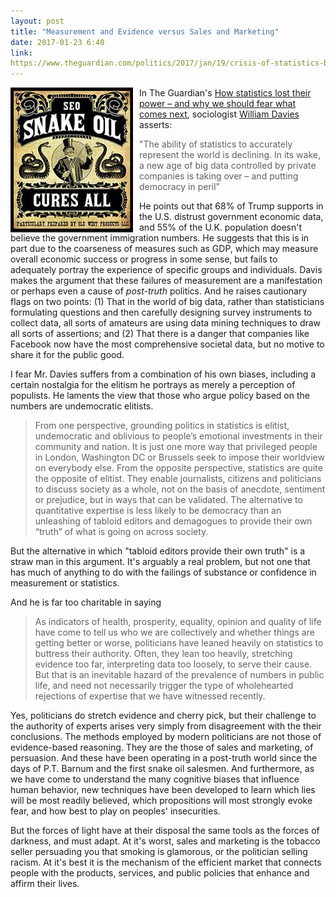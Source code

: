 ```yaml
---
layout: post
title: "Measurement and Evidence versus Sales and Marketing"
date: 2017-01-23 6:40
link:
https://www.theguardian.com/politics/2017/jan/19/crisis-of-statistics-big-data-democracy
---
```

<img src="/img/snakeoil.jpeg" align="left" style="padding-right:10px">
In The Guardian's <a href="https://goo.gl/hT8PAi">How statistics lost their power – and why we should fear what comes next</a>, sociologist <a href="https://www.theguardian.com/profile/william-davies-author">William Davies</a> asserts:

> "The ability of statistics to accurately represent the world is declining. In its wake, a new age of big data controlled by private companies is taking over – and putting democracy in peril"

He points out that 68% of Trump supports in the U.S. distrust government economic data, and 55% of the U.K. population doesn't believe the government immigration numbers. He suggests that this is in part due to the coarseness of measures such as GDP, which may measure overall economic success or progress in some sense, but fails to adequately portray the experience of specific groups and individuals. Davis makes the argument that these failures of measurement are a manifestation or perhaps even a cause of <i>post-truth</i> politics. And he raises cautionary flags on two points: (1) That in the world of big data, rather than statisticians formulating questions and then carefully designing survey instruments to collect data, all sorts of amateurs are using data mining techniques to draw all sorts of assertions; and (2) That there is a danger that companies like Facebook now have the most comprehensive societal data, but no motive to share it for the public good.

I fear Mr. Davies suffers from a combination of his own biases, including a certain nostalgia for the elitism he portrays as merely a perception of populists. He laments the view that those who argue policy based on the numbers are undemocratic elitists.

> From one perspective, grounding politics in statistics is elitist, undemocratic and oblivious to people’s emotional investments in their community and nation. It is just one more way that privileged people in London, Washington DC or Brussels seek to impose their worldview on everybody else. From the opposite perspective, statistics are quite the opposite of elitist. They enable journalists, citizens and politicians to discuss society as a whole, not on the basis of anecdote, sentiment or prejudice, but in ways that can be validated. The alternative to quantitative expertise is less likely to be democracy than an unleashing of tabloid editors and demagogues to provide their own “truth” of what is going on across society.

But the alternative in which "tabloid editors provide their own truth" is a straw man in this argument. It's arguably a real problem, but not one that has much of anything to do with the failings of substance or confidence in measurement or statistics.

And he is far too charitable in saying

>As indicators of health, prosperity, equality, opinion and quality of life have come to tell us who we are collectively and whether things are getting better or worse, politicians have leaned heavily on statistics to buttress their authority. Often, they lean too heavily, stretching evidence too far, interpreting data too loosely, to serve their cause. But that is an inevitable hazard of the prevalence of numbers in public life, and need not necessarily trigger the type of wholehearted rejections of expertise that we have witnessed recently.

Yes, politicians do stretch evidence and cherry pick, but their challenge to the authority of experts arises very simply from disagreement with the their conclusions. The methods employed by modern politicians are not those of evidence-based reasoning. They are the those of sales and marketing, of persuasion. And these have been operating in a post-truth world since the days of P.T. Barnum and the first snake oil salesmen. And furthermore, as we have come to understand the many cognitive biases that influence human behavior, new techniques have been developed to learn which lies will be most readily believed, which propositions will most strongly evoke fear, and how best to play on peoples' insecurities.

But the forces of light have at their disposal the same tools as the forces of darkness, and must adapt. At it's worst, sales and marketing is the tobacco seller persuading you that smoking is glamorous, or the politician selling racism. At it's best it is the mechanism of the efficient market that connects people with the products, services, and public policies that enhance and affirm their lives.

##
